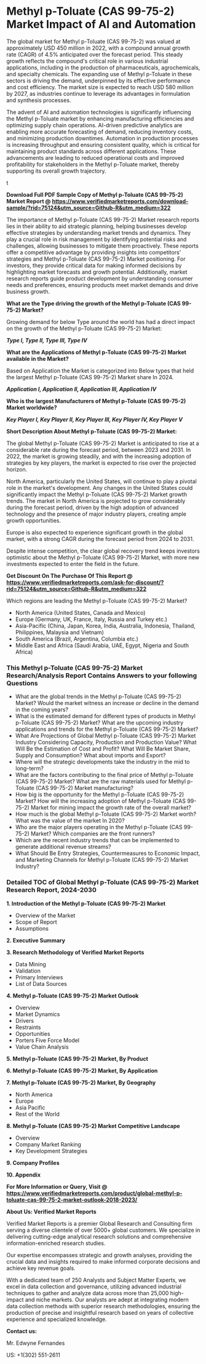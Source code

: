 <meta name="title" content="Global Methyl p-Toluate (CAS 99-75-2) Market Impact of AI and Automation"><meta name="description" content="The global market for Methyl p-Toluate (CAS 99-75-2) was valued at approximately USD 450 million in 2022, with a compound annual growth rate (CAGR) of 4.5% anticipated"><meta name="title" content="Methyl p-Toluate (CAS 99-75-2) Market Size, Share, Scope, Trends, Growth, Opportunities, Analysis, Forecast"><h1>Methyl p-Toluate (CAS 99-75-2) Market Impact of AI and Automation</h1><p>The global market for Methyl p-Toluate (CAS 99-75-2) was valued at approximately USD 450 million in 2022, with a compound annual growth rate (CAGR) of 4.5% anticipated over the forecast period. This steady growth reflects the compound's critical role in various industrial applications, including in the production of pharmaceuticals, agrochemicals, and specialty chemicals. The expanding use of Methyl p-Toluate in these sectors is driving the demand, underpinned by its effective performance and cost efficiency. The market size is expected to reach USD 580 million by 2027, as industries continue to leverage its advantages in formulation and synthesis processes.</p><p>The advent of AI and automation technologies is significantly influencing the Methyl p-Toluate market by enhancing manufacturing efficiencies and optimizing supply chain operations. AI-driven predictive analytics are enabling more accurate forecasting of demand, reducing inventory costs, and minimizing production downtimes. Automation in production processes is increasing throughput and ensuring consistent quality, which is critical for maintaining product standards across different applications. These advancements are leading to reduced operational costs and improved profitability for stakeholders in the Methyl p-Toluate market, thereby supporting its overall growth trajectory.</p>t</p><p id="" class=""><strong>Download Full PDF Sample Copy of Methyl p-Toluate (CAS 99-75-2) Market Report @ <a href="https://www.verifiedmarketreports.com/download-sample/?rid=75124&utm_source=Github-R&utm_medium=322" target="_blank">https://www.verifiedmarketreports.com/download-sample/?rid=75124&utm_source=Github-R&utm_medium=322</a></strong></p><p>The importance of&nbsp;Methyl p-Toluate (CAS 99-75-2) Market research reports lies in their ability to aid strategic planning, helping businesses develop effective strategies by understanding market trends and dynamics. They play a crucial role in risk management by identifying potential risks and challenges, allowing businesses to mitigate them proactively. These reports offer a competitive advantage by providing insights into competitors' strategies and Methyl p-Toluate (CAS 99-75-2) Market positioning. For investors, they provide critical data for making informed decisions by highlighting market forecasts and growth potential. Additionally, market research reports guide product development by understanding consumer needs and preferences, ensuring products meet market demands and drive business growth.</p><p><strong>What are the&nbsp;Type driving the growth of the Methyl p-Toluate (CAS 99-75-2) Market?</strong></p><p id="" class="">Growing demand for below Type around the world has had a direct impact on the growth of the Methyl p-Toluate (CAS 99-75-2) Market:</p><em><strong>Type I, Type II, Type III, Type IV</strong></em></p><strong>What are the&nbsp;Applications&nbsp;of Methyl p-Toluate (CAS 99-75-2) Market available in the Market?</strong></p><p id="" class="">Based on Application the Market is categorized into Below types that held the largest Methyl p-Toluate (CAS 99-75-2) Market share In 2024.</p><em><strong>Application I, Application II, Application III, Application IV</strong></em></p><strong>Who is the largest Manufacturers of Methyl p-Toluate (CAS 99-75-2) Market worldwide?</strong></p><p><em><strong>Key Player I, Key Player II, Key Player III, Key Player IV, Key Player V</strong></em></p><p id="" class=""><strong>Short Description About Methyl p-Toluate (CAS 99-75-2) Market:</strong></p><p>The global Methyl p-Toluate (CAS 99-75-2) Market is anticipated to rise at a considerable rate during the forecast period, between 2023 and 2031. In 2022, the market is growing steadily, and with the increasing adoption of strategies by key players, the market is expected to rise over the projected horizon.</p><p>North America, particularly the United States, will continue to play a pivotal role in the market's development. Any changes in the United States could significantly impact the Methyl p-Toluate (CAS 99-75-2) Market growth trends. The market in North America is projected to grow considerably during the forecast period, driven by the high adoption of advanced technology and the presence of major industry players, creating ample growth opportunities.</p><p>Europe is also expected to experience significant growth in the global market, with a strong CAGR during the forecast period from 2024 to 2031.</p><p>Despite intense competition, the clear global recovery trend keeps investors optimistic about the Methyl p-Toluate (CAS 99-75-2) Market, with more new investments expected to enter the field in the future.</p><p id="" class=""><strong>Get Discount On The Purchase Of This Report @ <a href="https://www.verifiedmarketreports.com/ask-for-discount/?rid=75124&utm_source=Github-R&utm_medium=322" target="_blank">https://www.verifiedmarketreports.com/ask-for-discount/?rid=75124&utm_source=Github-R&utm_medium=322</a></strong></p>Which regions are leading the Methyl p-Toluate (CAS 99-75-2) Market?</p><ul><li>North America (United States, Canada and Mexico)</li><li>Europe (Germany, UK, France, Italy, Russia and Turkey etc.)</li><li>Asia-Pacific (China, Japan, Korea, India, Australia, Indonesia, Thailand, Philippines, Malaysia and Vietnam)</li><li>South America (Brazil, Argentina, Columbia etc.)</li><li>Middle East and Africa (Saudi Arabia, UAE, Egypt, Nigeria and South Africa)</li></ul><h3 id="" class="">This Methyl p-Toluate (CAS 99-75-2) Market Research/Analysis Report Contains Answers to your following Questions</h3><ul><li>What are the global trends in the Methyl p-Toluate (CAS 99-75-2) Market? Would the market witness an increase or decline in the demand in the coming years?</li><li>What is the estimated demand for different types of products in Methyl p-Toluate (CAS 99-75-2) Market? What are the upcoming industry applications and trends for the Methyl p-Toluate (CAS 99-75-2) Market?</li><li>What Are Projections of Global Methyl p-Toluate (CAS 99-75-2) Market Industry Considering Capacity, Production and Production Value? What Will Be the Estimation of Cost and Profit? What Will Be Market Share, Supply and Consumption? What about imports and Export?</li><li>Where will the strategic developments take the industry in the mid to long-term?</li><li>What are the factors contributing to the final price of Methyl p-Toluate (CAS 99-75-2) Market? What are the raw materials used for Methyl p-Toluate (CAS 99-75-2) Market manufacturing?</li><li>How big is the opportunity for the Methyl p-Toluate (CAS 99-75-2) Market? How will the increasing adoption of Methyl p-Toluate (CAS 99-75-2) Market for mining impact the growth rate of the overall market?</li><li>How much is the global Methyl p-Toluate (CAS 99-75-2) Market worth? What was the value of the market In 2020?</li><li>Who are the major players operating in the Methyl p-Toluate (CAS 99-75-2) Market? Which companies are the front runners?</li><li>Which are the recent industry trends that can be implemented to generate additional revenue streams?</li><li>What Should Be Entry Strategies, Countermeasures to Economic Impact, and Marketing Channels for Methyl p-Toluate (CAS 99-75-2) Market Industry?</li></ul><h3 id="" class="">Detailed TOC of Global Methyl p-Toluate (CAS 99-75-2) Market Research Report, 2024-2030</h3><p id="" class=""><strong>1. Introduction of the Methyl p-Toluate (CAS 99-75-2) Market</strong></p><ul><li>Overview of the Market</li><li>Scope of Report</li><li>Assumptions</li></ul><p id="" class=""><strong>2. Executive Summary</strong></p><p id="" class=""><strong>3. Research Methodology of Verified Market Reports</strong></p><ul><li>Data Mining</li><li>Validation</li><li>Primary Interviews</li><li>List of Data Sources</li></ul><p id="" class=""><strong>4. Methyl p-Toluate (CAS 99-75-2) Market Outlook</strong></p><ul><li>Overview</li><li>Market Dynamics</li><li>Drivers</li><li>Restraints</li><li>Opportunities</li><li>Porters Five Force Model</li><li>Value Chain Analysis</li></ul><p id="" class=""><strong>5. Methyl p-Toluate (CAS 99-75-2) Market, By Product</strong></p><p id="" class=""><strong>6. Methyl p-Toluate (CAS 99-75-2) Market, By Application</strong></p><p id="" class=""><strong>7. Methyl p-Toluate (CAS 99-75-2) Market, By Geography</strong></p><ul><li>North America</li><li>Europe</li><li>Asia Pacific</li><li>Rest of the World</li></ul><p id="" class=""><strong>8. Methyl p-Toluate (CAS 99-75-2) Market Competitive Landscape</strong></p><ul><li>Overview</li><li>Company Market Ranking</li><li>Key Development Strategies</li></ul><p id="" class=""><strong>9. Company Profiles</strong></p><p id="" class=""><strong>10. Appendix</strong></p><p id="" class=""><strong>For More Information or Query, Visit @ <a href="https://www.verifiedmarketreports.com/product/global-methyl-p-toluate-cas-99-75-2-market-outlook-2018-2023/" target="_blank">https://www.verifiedmarketreports.com/product/global-methyl-p-toluate-cas-99-75-2-market-outlook-2018-2023/</a></strong></p><p id="" class=""><strong>About Us: Verified Market Reports</strong></p><p id="" class="">Verified Market Reports is a premier Global Research and Consulting firm serving a diverse clientele of over 5000+ global customers. We specialize in delivering cutting-edge analytical research solutions and comprehensive information-enriched research studies.</p><p id="" class="">Our expertise encompasses strategic and growth analyses, providing the crucial data and insights required to make informed corporate decisions and achieve key revenue goals.</p><p id="" class="">With a dedicated team of 250 Analysts and Subject Matter Experts, we excel in data collection and governance, utilizing advanced industrial techniques to gather and analyze data across more than 25,000 high-impact and niche markets. Our analysts are adept at integrating modern data collection methods with superior research methodologies, ensuring the production of precise and insightful research based on years of collective experience and specialized knowledge.</p><p id="" class=""><strong>Contact us:</strong></p><p id="" class="">Mr. Edwyne Fernandes</p><p id="" class="">US: +1(302) 551-2611</p>